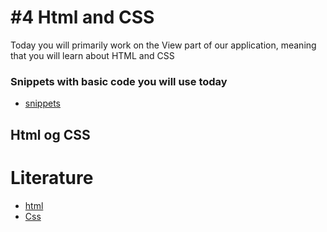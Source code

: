 # #4 Html and CSS
Today you will primarily work on the View part of our application, meaning that you will learn about HTML and CSS

### Snippets with basic code you will use today
* [snippets](https://github.com/dat17v1/04_agenda/tree/master/snippets)

## Html og CSS
<!-- ## Thymeleaf læsning som passer til det vi laver idag:
* [Thymeleaf: Standard expression syntax](http://www.thymeleaf.org/doc/tutorials/2.1/usingthymeleaf.html#standard-expression-syntax)
-->
# Literature
* [html](https://www.w3schools.com/html/)
* [Css](https://www.w3schools.com/css/default.asp)


